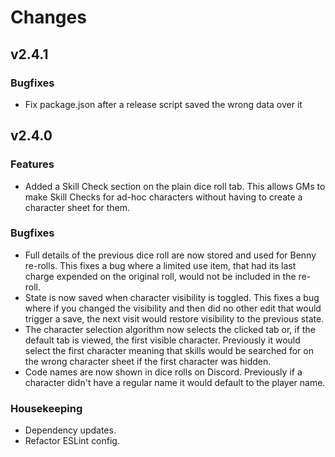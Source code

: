 # Changes

## v2.4.1

### Bugfixes

- Fix package.json after a release script saved the wrong data over it

## v2.4.0

### Features

- Added a Skill Check section on the plain dice roll tab. This allows GMs to make Skill Checks for ad-hoc characters without having to create a character sheet for them.

### Bugfixes

- Full details of the previous dice roll are now stored and used for Benny re-rolls. This fixes a bug where a limited use item, that had its last charge expended on the original roll, would not be included in the re-roll.
- State is now saved when character visibility is toggled. This fixes a bug where if you changed the visibility and then did no other edit that would trigger a save, the next visit would restore visibility to the previous state.
- The character selection algorithm now selects the clicked tab or, if the default tab is viewed, the first visible character. Previously it would select the first character meaning that skills would be searched for on the wrong character sheet if the first character was hidden.
- Code names are now shown in dice rolls on Discord. Previously if a character didn't have a regular name it would default to the player name.

### Housekeeping

- Dependency updates.
- Refactor ESLint config.
